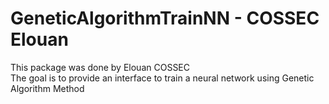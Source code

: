 # GeneticAlgorithmTrainNN - COSSEC Elouan

This package was done by Elouan COSSEC  
The goal is to provide an interface to train a neural network using Genetic Algorithm Method